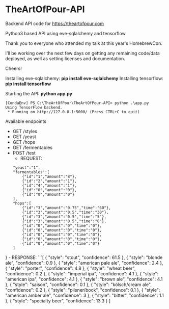 # TheArtOfPour-API

Backend API code for https://theartofpour.com

Python3 based API using eve-sqlalchemy and tensorflow

Thank you to everyone who attended my talk at this year's HomebrewCon.

I'll be working over the next few days on getting any remaining code/data deployed, as well as setting licenses and documentation.

Cheers!

Installing eve-sqlalchemy: **pip install eve-sqlalchemy**
Installing tensorflow: **pip install tensorflow**

Starting the API: **python app.py**
```
[CondaEnv] PS C:\TheArtOfPour\TheArtOfPour-API> python .\app.py
Using TensorFlow backend.
 * Running on http://127.0.0.1:5000/ (Press CTRL+C to quit)
 ```
 
Available endpoints

- GET /styles
- GET /yeast
- GET /hops
- GET /fermentables
- POST /test
    - REQUEST:
    ```{
	"yeast":"1",
	"fermentables":[
		{"id":"1","amount":"8"},
		{"id":"2","amount":"1"},
		{"id":"4","amount":"1"},
		{"id":"0","amount":"0"},
		{"id":"0","amount":"0"}
	],
	"hops":[
		{"id":"3","amount":"0.75","time":"60"},
		{"id":"3","amount":"0.5","time":"30"},
		{"id":"3","amount":"0.5","time":"5"},
		{"id":"3","amount":"0.5","time":"0"},
		{"id":"0","amount":"0","time":"0"},
		{"id":"0","amount":"0","time":"0"},
		{"id":"0","amount":"0","time":"0"},
		{"id":"0","amount":"0","time":"0"},
		{"id":"0","amount":"0","time":"0"}
	]
}
    - RESPONSE:
    ```[
    {
        "style": "stout",
        "confidence": 61.5
    },
    {
        "style": "blonde ale",
        "confidence": 0.9
    },
    {
        "style": "american pale ale",
        "confidence": 2.4
    },
    {
        "style": "porter",
        "confidence": 4.8
    },
    {
        "style": "wheat beer",
        "confidence": 0.2
    },
    {
        "style": "imperial ipa",
        "confidence": 4.1
    },
    {
        "style": "american ipa",
        "confidence": 4.1
    },
    {
        "style": "brown ale",
        "confidence": 4.1
    },
    {
        "style": "saison",
        "confidence": 0.1
    },
    {
        "style": "kölsch/cream ale",
        "confidence": 0.2
    },
    {
        "style": "pilsner/bock",
        "confidence": 0.1
    },
    {
        "style": "american amber ale",
        "confidence": 3
    },
    {
        "style": "bitter",
        "confidence": 1.1
    },
    {
        "style": "specialty beer",
        "confidence": 13.3
    }
]